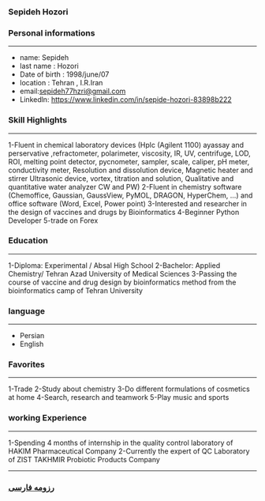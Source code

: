 
### Sepideh Hozori


### Personal informations

---
+ name: Sepideh
+ last name : Hozori
+ Date of birth : 1998/june/07
+ location : Tehran , I.R.Iran
+ email:sepideh77hzri@gmail.com
+ Linkedln:
  https://www.linkedin.com/in/sepide-hozori-83898b222


### Skill Highlights

---
1-Fluent in chemical laboratory devices (Hplc (Agilent 1100) ayassay and perservative ,refractometer, polarimeter, viscosity, IR, UV, centrifuge, LOD, ROI, melting point detector, pycnometer, sampler, scale, caliper, pH meter, conductivity meter, Resolution and dissolution device, Magnetic heater and stirrer Ultrasonic device, vortex, titration and solution, Qualitative and quantitative water analyzer CW and PW)
2-Fluent in chemistry software (Chemoffice, Gaussian, GaussView, PyMOL, DRAGON, HyperChem, ...) and office software (Word, Excel, Power point)
3-Interested and researcher in the design of vaccines and drugs by Bioinformatics
4-Beginner Python Developer
5-trade on  Forex



### Education

---
1-Diploma: Experimental / Absal High School
2-Bachelor: Applied Chemistry/ Tehran Azad University of Medical Sciences
3-Passing the course of vaccine and drug design by bioinformatics method from the bioinformatics camp of Tehran University


### language

---
+ Persian
+ English

### Favorites

---
1-Trade
2-Study about chemistry
3-Do different formulations of cosmetics at home
4-Search, research and teamwork
5-Play music and sports

### working Experience

---
1-Spending 4 months of internship in the quality control laboratory of HAKIM Pharmaceutical Company
2-Currently the expert of QC Laboratory of ZIST TAKHMIR Probiotic Products Company




--- 
### [رزومه فارسی](resume-fa.md)
